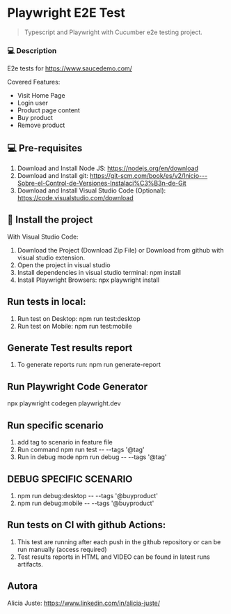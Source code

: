 # Playwright E2E Test

> Typescript and Playwright with Cucumber e2e testing project.

### 💻 Description
E2e tests for https://www.saucedemo.com/

Covered Features:
- Visit Home Page
- Login user
- Product page content
- Buy product
- Remove product

## 💻 Pre-requisites

1. Download and Install Node JS: https://nodejs.org/en/download
2. Download and Install git: https://git-scm.com/book/es/v2/Inicio---Sobre-el-Control-de-Versiones-Instalaci%C3%B3n-de-Git
3. Download and Install Visual Studio Code (Optional): https://code.visualstudio.com/download

## 🚀 Install the project
With Visual Studio Code:
1. Download the Project (Download Zip File) or Download from github with visual studio extension.
2. Open the project in visual studio
3. Install dependencies in visual studio terminal: npm install
4. Install Playwright Browsers: npx playwright install

## Run tests in local:
1. Run test on Desktop: npm run test:desktop
2. Run test on Mobile: npm run test:mobile

## Generate Test results report
1. To generate reports run: npm run generate-report

## Run Playwright Code Generator
npx playwright codegen playwright.dev

## Run specific scenario
1. add tag to scenario in feature file
2. Run command npm run test -- --tags '@tag'
3. Run in debug mode npm run debug -- --tags '@tag'

## DEBUG SPECIFIC SCENARIO
1. npm run debug:desktop -- --tags '@buyproduct'
2. npm run debug:mobile -- --tags '@buyproduct'

##  Run tests on CI with github Actions:
1. This test are running after each push in the github repository or can be run manually (access required)
2. Test results reports in HTML and VIDEO can be found in latest runs artifacts.


## Autora
Alicia Juste: https://www.linkedin.com/in/alicia-juste/
